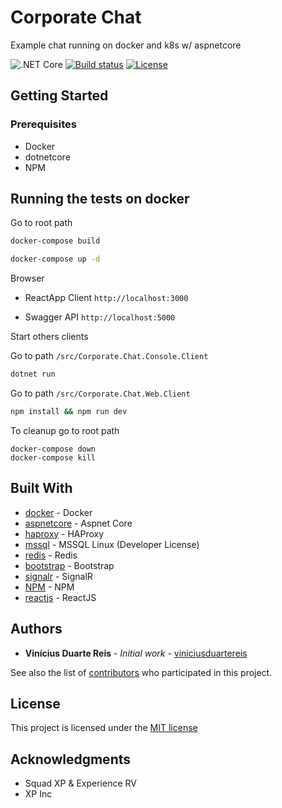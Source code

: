 # Corporate Chat

Example chat running on docker and k8s w/ aspnetcore

![.NET Core](https://github.com/viniciusduartereis/Corporate-Chat/workflows/.NET%20Core/badge.svg?branch=master)
[![Build status](https://ci.appveyor.com/api/projects/status/45b9jhkvirhpxfep/branch/master?svg=true)](https://ci.appveyor.com/project/viniciusduartereis/corporate-chat/branch/master)
[![License](https://img.shields.io/github/license/viniciusduartereis/corporate-chat)](LICENSE)

## Getting Started

### Prerequisites

* Docker
* dotnetcore
* NPM

## Running the tests on docker

Go to root path

```bash
docker-compose build
```

```bash
docker-compose up -d
```

Browser

* ReactApp Client `http://localhost:3000`

* Swagger API `http://localhost:5000`



Start others clients

Go to path `/src/Corporate.Chat.Console.Client`

```bash
dotnet run
```

Go to path `/src/Corporate.Chat.Web.Client`

```bash
npm install && npm run dev
```

To cleanup go to root path
```
docker-compose down
docker-compose kill
```

## Built With

* [docker](https://www.docker.com) - Docker
* [aspnetcore](https://docs.microsoft.com/pt-br/aspnet/core/) - Aspnet Core
* [haproxy](http://www.haproxy.org) - HAProxy
* [mssql](https://www.microsoft.com/sql-server/sql-server-2017) - MSSQL Linux (Developer License)
* [redis](https://redis.io) - Redis
* [bootstrap](https://getbootstrap.com) - Bootstrap
* [signalr](https://dotnet.microsoft.com/apps/aspnet/real-time) - SignalR
* [NPM](https://www.npmjs.com) - NPM
* [reactjs](https://create-react-app.dev/) - ReactJS

## Authors

* **Vinícius Duarte Reis** - *Initial work* - [viniciusduartereis](https://github.com/viniciusduartereis)

See also the list of [contributors](https://github.com/viniciusduartereis/Corporate-Chat//contributors) who participated in this project.

## License

This project is licensed under the [MIT license](LICENSE)

## Acknowledgments

* Squad XP & Experience RV
* XP Inc
